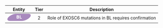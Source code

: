 |Entity|Tier|Description              |
|:----:|:----:|------------------------------|
|![BL](images/icons/BL_tier2.png) | 2 | Role of EXOSC6 mutations in BL requires confirmation|
